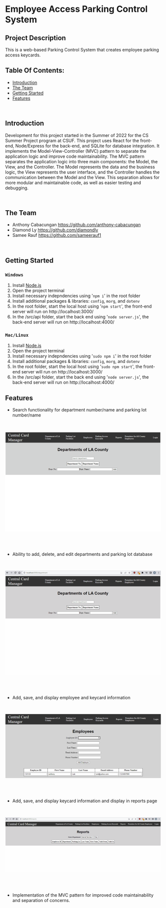 # Employee Access Parking Control System

## Project Description

This is a web-based Parking Control System that creates employee parking access keycards. 

## Table Of Contents:

* [Introduction](#introduction)
* [The Team](#team)
* [Getting Started](#gettingstarted)
* [Features](#features)

<br>

## Introduction <br>

Development for this project started in the Summer of 2022 for the CS Summer Project program at CSUF. This project uses React for the front-end, Node/Express for the back-end, and SQLite for database integration. It implements the Model-View-Controller (MVC) pattern to separate the application logic and improve code maintainability. The MVC pattern separates the application logic into three main components: the Model, the View, and the Controller. The Model represents the data and the business logic, the View represents the user interface, and the Controller handles the communication between the Model and the View. This separation allows for more modular and maintainable code, as well as easier testing and debugging.

<br>

## The Team <br>

* Anthony Cabacungan <https://github.com/anthony-cabacungan> 
* Diamond Ly <https://github.com/diamondly> 
* Samee Rauf <https://github.com/sameerauf1>

<br>

## Getting Started

### `Windows`

1. Install [Node.js](https://nodejs.org/en/download/)
2. Open the project terminal
3. Install necessary indepndencies using '`npm i`' in the root folder
4. Install additional packages & libraries: `config`, `morg`, and `dotenv`
5. In the root folder, start the local host using '`npm start`', the front-end server will run on http://localhost:3000/
6. In the /src/api folder, start the back end using '`node server.js`', the back-end server will run on http://localhost:4000/

### `Mac/Linux`
1. Install [Node.js](https://nodejs.org/en/download/)
2. Open the project terminal
3. Install necessary indepndencies using '`sudo npm i`' in the root folder
4. Install additional packages & libraries: `config`, `morg`, and `dotenv`
5. In the root folder, start the local host using '`sudo npm start`', the front-end server will run on http://localhost:3000/
6. In the /src/api folder, start the back end using '`node server.js`', the back-end server will run on http://localhost:4000/

## Features 

* Search functionality for department number/name and parking lot number/name

<br>

![Screenshot](screenshots/search_function.gif)

<br><br>

* Ability to add, delete, and edit departments and parking lot database

<br>

![Screenshot](screenshots/add_and_delete.gif)

<br><br>

* Add, save, and display employee and keycard information

<br>

![Screenshot](screenshots/employee.png)

<br><br>

* Add, save, and display keycard information and display in reports page

<br>

![Screenshot](screenshots/keycard.gif)

<br><br>

* Implementation of the MVC pattern for improved code maintainability and separation of concerns.
